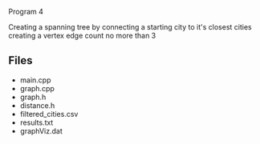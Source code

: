 Program 4

Creating a spanning tree by connecting a starting city to it's closest cities creating a vertex edge count no more than 3
## Files
  * main.cpp
  * graph.cpp
  * graph.h
  * distance.h
  * filtered_cities.csv
  * results.txt
  * graphViz.dat

